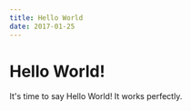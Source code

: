 ```yaml
---
title: Hello World
date: 2017-01-25
---
```

# Hello World!

It's time to say Hello World! It works perfectly.